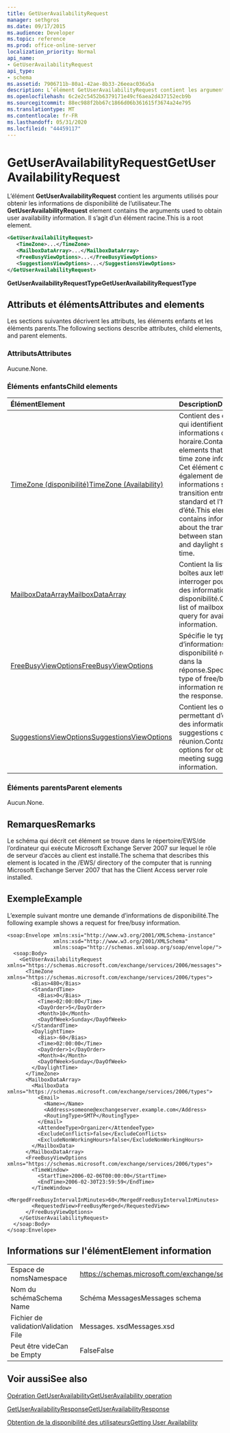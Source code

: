 ```yaml
---
title: GetUserAvailabilityRequest
manager: sethgros
ms.date: 09/17/2015
ms.audience: Developer
ms.topic: reference
ms.prod: office-online-server
localization_priority: Normal
api_name:
- GetUserAvailabilityRequest
api_type:
- schema
ms.assetid: 7906711b-80a1-42ae-8b33-26eeac036a5a
description: L’élément GetUserAvailabilityRequest contient les arguments utilisés pour obtenir les informations de disponibilité de l’utilisateur. Il s’agit d’un élément racine.
ms.openlocfilehash: 6c2e2c5452b6379171e49cf6aea2d437152ecb9b
ms.sourcegitcommit: 88ec988f2bb67c1866d06b361615f3674a24e795
ms.translationtype: MT
ms.contentlocale: fr-FR
ms.lasthandoff: 05/31/2020
ms.locfileid: "44459117"
---
```

# <a name="getuseravailabilityrequest"></a><span data-ttu-id="88b55-104">GetUserAvailabilityRequest</span><span class="sxs-lookup"><span data-stu-id="88b55-104">GetUserAvailabilityRequest</span></span>

<span data-ttu-id="88b55-105">L’élément **GetUserAvailabilityRequest** contient les arguments utilisés pour obtenir les informations de disponibilité de l’utilisateur.</span><span class="sxs-lookup"><span data-stu-id="88b55-105">The **GetUserAvailabilityRequest** element contains the arguments used to obtain user availability information.</span></span> <span data-ttu-id="88b55-106">Il s’agit d’un élément racine.</span><span class="sxs-lookup"><span data-stu-id="88b55-106">This is a root element.</span></span> 
  
```xml
<GetUserAvailabilityRequest>
   <TimeZone>...</TimeZone>
   <MailboxDataArray>...</MailboxDataArray>
   <FreeBusyViewOptions>...</FreeBusyViewOptions>
   <SuggestionsViewOptions>...</SuggestionsViewOptions>
</GetUserAvailabilityRequest>
```

 <span data-ttu-id="88b55-107">**GetUserAvailabilityRequestType**</span><span class="sxs-lookup"><span data-stu-id="88b55-107">**GetUserAvailabilityRequestType**</span></span>
## <a name="attributes-and-elements"></a><span data-ttu-id="88b55-108">Attributs et éléments</span><span class="sxs-lookup"><span data-stu-id="88b55-108">Attributes and elements</span></span>

<span data-ttu-id="88b55-109">Les sections suivantes décrivent les attributs, les éléments enfants et les éléments parents.</span><span class="sxs-lookup"><span data-stu-id="88b55-109">The following sections describe attributes, child elements, and parent elements.</span></span>
  
### <a name="attributes"></a><span data-ttu-id="88b55-110">Attributs</span><span class="sxs-lookup"><span data-stu-id="88b55-110">Attributes</span></span>

<span data-ttu-id="88b55-111">Aucune.</span><span class="sxs-lookup"><span data-stu-id="88b55-111">None.</span></span>
  
### <a name="child-elements"></a><span data-ttu-id="88b55-112">Éléments enfants</span><span class="sxs-lookup"><span data-stu-id="88b55-112">Child elements</span></span>

|<span data-ttu-id="88b55-113">**Élément**</span><span class="sxs-lookup"><span data-stu-id="88b55-113">**Element**</span></span>|<span data-ttu-id="88b55-114">**Description**</span><span class="sxs-lookup"><span data-stu-id="88b55-114">**Description**</span></span>|
|:-----|:-----|
|[<span data-ttu-id="88b55-115">TimeZone (disponibilité)</span><span class="sxs-lookup"><span data-stu-id="88b55-115">TimeZone (Availability)</span></span>](timezone-availability.md) <br/> |<span data-ttu-id="88b55-116">Contient des éléments qui identifient les informations de fuseau horaire.</span><span class="sxs-lookup"><span data-stu-id="88b55-116">Contains elements that identify time zone information.</span></span> <span data-ttu-id="88b55-117">Cet élément contient également des informations sur la transition entre l’heure standard et l’heure d’été.</span><span class="sxs-lookup"><span data-stu-id="88b55-117">This element also contains information about the transition between standard time and daylight saving time.</span></span>  <br/> |
|[<span data-ttu-id="88b55-118">MailboxDataArray</span><span class="sxs-lookup"><span data-stu-id="88b55-118">MailboxDataArray</span></span>](mailboxdataarray.md) <br/> |<span data-ttu-id="88b55-119">Contient la liste des boîtes aux lettres à interroger pour obtenir des informations de disponibilité.</span><span class="sxs-lookup"><span data-stu-id="88b55-119">Contains a list of mailboxes to query for availability information.</span></span>  <br/> |
|[<span data-ttu-id="88b55-120">FreeBusyViewOptions</span><span class="sxs-lookup"><span data-stu-id="88b55-120">FreeBusyViewOptions</span></span>](freebusyviewoptions.md) <br/> |<span data-ttu-id="88b55-121">Spécifie le type d’informations de disponibilité renvoyées dans la réponse.</span><span class="sxs-lookup"><span data-stu-id="88b55-121">Specifies the type of free/busy information returned in the response.</span></span>  <br/> |
|[<span data-ttu-id="88b55-122">SuggestionsViewOptions</span><span class="sxs-lookup"><span data-stu-id="88b55-122">SuggestionsViewOptions</span></span>](suggestionsviewoptions.md) <br/> |<span data-ttu-id="88b55-123">Contient les options permettant d’obtenir des informations sur les suggestions de réunion.</span><span class="sxs-lookup"><span data-stu-id="88b55-123">Contains the options for obtaining meeting suggestion information.</span></span>  <br/> |
   
### <a name="parent-elements"></a><span data-ttu-id="88b55-124">Éléments parents</span><span class="sxs-lookup"><span data-stu-id="88b55-124">Parent elements</span></span>

<span data-ttu-id="88b55-125">Aucun.</span><span class="sxs-lookup"><span data-stu-id="88b55-125">None.</span></span>
  
## <a name="remarks"></a><span data-ttu-id="88b55-126">Remarques</span><span class="sxs-lookup"><span data-stu-id="88b55-126">Remarks</span></span>

<span data-ttu-id="88b55-127">Le schéma qui décrit cet élément se trouve dans le répertoire/EWS/de l’ordinateur qui exécute Microsoft Exchange Server 2007 sur lequel le rôle de serveur d’accès au client est installé.</span><span class="sxs-lookup"><span data-stu-id="88b55-127">The schema that describes this element is located in the /EWS/ directory of the computer that is running Microsoft Exchange Server 2007 that has the Client Access server role installed.</span></span>
  
## <a name="example"></a><span data-ttu-id="88b55-128">Exemple</span><span class="sxs-lookup"><span data-stu-id="88b55-128">Example</span></span>

<span data-ttu-id="88b55-129">L’exemple suivant montre une demande d’informations de disponibilité.</span><span class="sxs-lookup"><span data-stu-id="88b55-129">The following example shows a request for free/busy information.</span></span>
  
```
<soap:Envelope xmlns:xsi="http://www.w3.org/2001/XMLSchema-instance" 
               xmlns:xsd="http://www.w3.org/2001/XMLSchema" 
               xmlns:soap="http://schemas.xmlsoap.org/soap/envelope/">
  <soap:Body>
    <GetUserAvailabilityRequest xmlns="https://schemas.microsoft.com/exchange/services/2006/messages">
      <TimeZone xmlns="https://schemas.microsoft.com/exchange/services/2006/types">
        <Bias>480</Bias>
        <StandardTime>
          <Bias>0</Bias>
          <Time>02:00:00</Time>
          <DayOrder>5</DayOrder>
          <Month>10</Month>
          <DayOfWeek>Sunday</DayOfWeek>
        </StandardTime>
        <DaylightTime>
          <Bias>-60</Bias>
          <Time>02:00:00</Time>
          <DayOrder>1</DayOrder>
          <Month>4</Month>
          <DayOfWeek>Sunday</DayOfWeek>
        </DaylightTime>
      </TimeZone>
      <MailboxDataArray>
        <MailboxData xmlns="https://schemas.microsoft.com/exchange/services/2006/types">
          <Email>
            <Name></Name>
            <Address>someone@exchangeserver.example.com</Address>
            <RoutingType>SMTP</RoutingType>
          </Email>
          <AttendeeType>Organizer</AttendeeType>
          <ExcludeConflicts>false</ExcludeConflicts>
          <ExcludeNonWorkingHours>false</ExcludeNonWorkingHours>
        </MailboxData>
      </MailboxDataArray>
      <FreeBusyViewOptions xmlns="https://schemas.microsoft.com/exchange/services/2006/types">
        <TimeWindow>
          <StartTime>2006-02-06T00:00:00</StartTime>
          <EndTime>2006-02-30T23:59:59</EndTime>
        </TimeWindow>
        <MergedFreeBusyIntervalInMinutes>60</MergedFreeBusyIntervalInMinutes>
        <RequestedView>FreeBusyMerged</RequestedView>
      </FreeBusyViewOptions>
    </GetUserAvailabilityRequest>
  </soap:Body>
</soap:Envelope>
```

## <a name="element-information"></a><span data-ttu-id="88b55-130">Informations sur l'élément</span><span class="sxs-lookup"><span data-stu-id="88b55-130">Element information</span></span>

|||
|:-----|:-----|
|<span data-ttu-id="88b55-131">Espace de noms</span><span class="sxs-lookup"><span data-stu-id="88b55-131">Namespace</span></span>  <br/> |https://schemas.microsoft.com/exchange/services/2006/messages  <br/> |
|<span data-ttu-id="88b55-132">Nom du schéma</span><span class="sxs-lookup"><span data-stu-id="88b55-132">Schema Name</span></span>  <br/> |<span data-ttu-id="88b55-133">Schéma Messages</span><span class="sxs-lookup"><span data-stu-id="88b55-133">Messages schema</span></span>  <br/> |
|<span data-ttu-id="88b55-134">Fichier de validation</span><span class="sxs-lookup"><span data-stu-id="88b55-134">Validation File</span></span>  <br/> |<span data-ttu-id="88b55-135">Messages. xsd</span><span class="sxs-lookup"><span data-stu-id="88b55-135">Messages.xsd</span></span>  <br/> |
|<span data-ttu-id="88b55-136">Peut être vide</span><span class="sxs-lookup"><span data-stu-id="88b55-136">Can be Empty</span></span>  <br/> |<span data-ttu-id="88b55-137">False</span><span class="sxs-lookup"><span data-stu-id="88b55-137">False</span></span>  <br/> |
   
## <a name="see-also"></a><span data-ttu-id="88b55-138">Voir aussi</span><span class="sxs-lookup"><span data-stu-id="88b55-138">See also</span></span>



[<span data-ttu-id="88b55-139">Opération GetUserAvailability</span><span class="sxs-lookup"><span data-stu-id="88b55-139">GetUserAvailability operation</span></span>](getuseravailability-operation.md)
  
[<span data-ttu-id="88b55-140">GetUserAvailabilityResponse</span><span class="sxs-lookup"><span data-stu-id="88b55-140">GetUserAvailabilityResponse</span></span>](getuseravailabilityresponse.md)


[<span data-ttu-id="88b55-141">Obtention de la disponibilité des utilisateurs</span><span class="sxs-lookup"><span data-stu-id="88b55-141">Getting User Availability</span></span>](https://msdn.microsoft.com/library/d4133fcb-9b0f-4e6b-aadf-a389da83516a%28Office.15%29.aspx)

